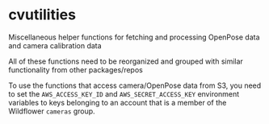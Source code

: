 # cvutilities

Miscellaneous helper functions for fetching and processing OpenPose data and camera calibration data

All of these functions need to be reorganized and grouped with similar functionality from other packages/repos

To use the functions that access camera/OpenPose data from S3, you need to set the `AWS_ACCESS_KEY_ID` and `AWS_SECRET_ACCESS_KEY` environment variables to keys belonging to an account that is a member of the Wildflower `cameras` group. 
